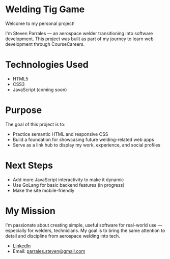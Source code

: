 # Welding Tig Game

Welcome to my personal project!

I'm Steven Parrales — an aerospace welder transitioning into software development. This project was built as part of my journey to learn web development through CourseCareers.

# Technologies Used

- HTML5
- CSS3
- JavaScript (coming soon)

# Purpose

The goal of this project is to:
- Practice semantic HTML and responsive CSS
- Build a foundation for showcasing future welding-related web apps
- Serve as a link hub to display my work, experience, and social profiles

# Next Steps

- Add more JavaScript interactivity to make it dynamic
- Use GoLang for basic backend features (in progress)
- Make the site mobile-friendly 

# My Mission

I'm passionate about creating simple, useful software for real-world use — especially for welders, technicians. My goal is to bring the same attention to detail and discipline from aerospace welding into tech.


- [LinkedIn](https://www.linkedin.com/in/steven-parrales-73b9612a7/)
- Email: parrales.steven@gmail.com
